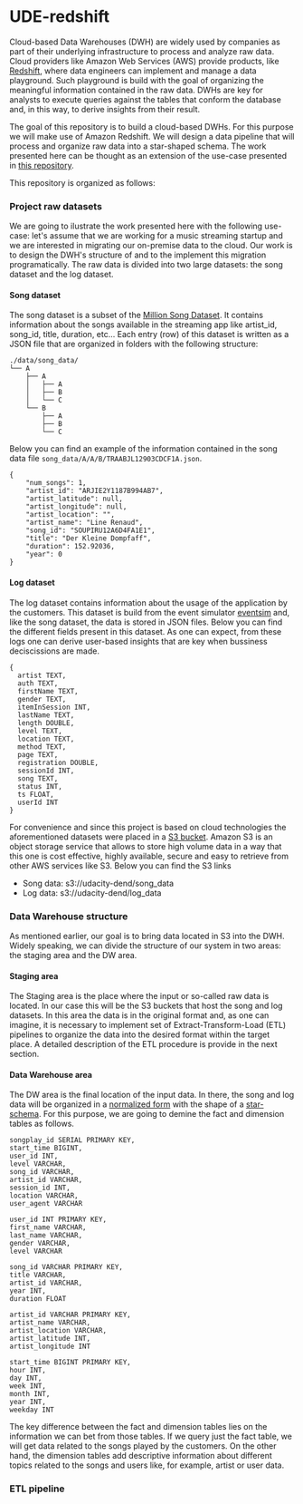 # UDE-redshift

Cloud-based Data Warehouses (DWH) are widely used by companies as part of their underlying infrastructure to process and analyze raw data. Cloud providers like Amazon Web Services (AWS) provide products, like [Redshift](https://aws.amazon.com/redshift/?whats-new-cards.sort-by=item.additionalFields.postDateTime&whats-new-cards.sort-order=desc), where data engineers can implement and manage a data playground. Such playground is build with the goal of organizing the meaningful information contained in the raw data. DWHs are key for analysts to execute queries against the tables that conform the database and, in this way, to derive insights from their result.

The goal of this repository is to build a cloud-based DWHs. For this purpose we will make use of Amazon Redshift. We will design a data pipeline that will process and organize raw data into a star-shaped schema. The work presented here can be thought as an extension of the use-case presented in [this repository](https://github.com/juferafo/UDE-postgres).

This repository is organized as follows: 

### Project raw datasets

We are going to ilustrate the work presented here with the following use-case: let's assume that we are working for a music streaming startup and we are interested in migrating our on-premise data to the cloud. Our work is to design the DWH's structure of and to the implement this migration programatically. The raw data is divided into two large datasets: the song dataset and the log dataset.

#### Song dataset

The song dataset is a subset of the [Million Song Dataset](http://millionsongdataset.com/). It contains information about the songs available in the streaming app like artist_id, song_id, title, duration, etc... Each entry (row) of this dataset is written as a JSON file that are organized in folders with the following structure:

```
./data/song_data/
└── A
    ├── A
    │   ├── A
    │   ├── B
    │   └── C
    └── B
        ├── A
        ├── B
        └── C
```

Below you can find an example of the information contained in the song data file `song_data/A/A/B/TRAABJL12903CDCF1A.json`.

```
{
    "num_songs": 1, 
    "artist_id": "ARJIE2Y1187B994AB7", 
    "artist_latitude": null,
    "artist_longitude": null,
    "artist_location": "",
    "artist_name": "Line Renaud",
    "song_id": "SOUPIRU12A6D4FA1E1",
    "title": "Der Kleine Dompfaff",
    "duration": 152.92036,
    "year": 0
}
```

#### Log dataset

The log dataset contains information about the usage of the application by the customers. This dataset is build from the event simulator [eventsim](https://github.com/Interana/eventsim) and, like the song dataset, the data is stored in JSON files. Below you can find the different fields present in this dataset. As one can expect, from these logs one can derive user-based insights that are key when bussiness deciscissions are made.   

```
{
  artist TEXT,
  auth TEXT,
  firstName TEXT,
  gender TEXT,
  itemInSession INT,
  lastName TEXT,
  length DOUBLE,
  level TEXT,
  location TEXT,
  method TEXT,
  page TEXT,
  registration DOUBLE,
  sessionId INT,
  song TEXT,
  status INT,
  ts FLOAT,
  userId INT
}
```

For convenience and since this project is based on cloud technologies the aforementioned datasets were placed in a [S3 bucket](https://aws.amazon.com/s3/). Amazon S3 is an object storage service that allows to store high volume data in a way that this one is cost effective, highly available, secure and easy to retrieve from other AWS services like S3. Below you can find the S3 links

* Song data: s3://udacity-dend/song_data
* Log data: s3://udacity-dend/log_data

### Data Warehouse structure

As mentioned earlier, our goal is to bring data located in S3 into the DWH. Widely speaking, we can divide the structure of our system in two areas: the staging area and the DW area.

#### Staging area

The Staging area is the place where the input or so-called raw data is located. In our case this will be the S3 buckets that host the song and log datasets. In this area the data is in the original format and, as one can imagine, it is necessary to implement set of Extract-Transform-Load (ETL) pipelines to organize the data into the desired format within the target place. A detailed description of the ETL procedure is provide in the next section.

#### Data Warehouse area

The DW area is the final location of the input data. In there, the song and log data will be organized in a [normalized form](https://en.wikipedia.org/wiki/Database_normalization) with the shape of a [star-schema](https://www.guru99.com/star-snowflake-data-warehousing.html). For this purpose, we are going to demine the fact and dimension tables as follows.

```
songplay_id SERIAL PRIMARY KEY,
start_time BIGINT, 
user_id INT, 
level VARCHAR, 
song_id VARCHAR, 
artist_id VARCHAR, 
session_id INT, 
location VARCHAR, 
user_agent VARCHAR
```

```
user_id INT PRIMARY KEY,
first_name VARCHAR,
last_name VARCHAR,
gender VARCHAR,
level VARCHAR
```

```
song_id VARCHAR PRIMARY KEY,
title VARCHAR,
artist_id VARCHAR,
year INT,
duration FLOAT
```

```
artist_id VARCHAR PRIMARY KEY,
artist_name VARCHAR,
artist_location VARCHAR,
artist_latitude INT,
artist_longitude INT
```

```
start_time BIGINT PRIMARY KEY,
hour INT,
day INT,
week INT,
month INT,
year INT,
weekday INT
```

The key difference between the fact and dimension tables lies on the information we can bet from those tables. If we query just the fact table, we will get data related to the songs played by the customers. On the other hand, the dimension tables add descriptive information about different topics related to the songs and users like, for example, artist or user data.

### ETL pipeline

### 
